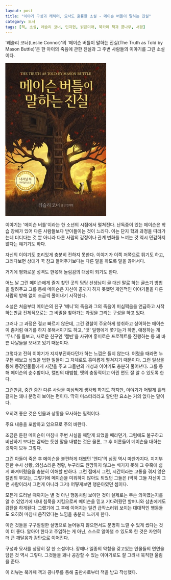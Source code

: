 ```yaml
---
layout: post
title: "이야기 구성과 캐릭터, 묘사도 훌륭한 소설 - 메이슨 버틀이 말하는 진실"
category: 도서
tags: [책, 소설, 레슬리 코너, 민지현, 밝은미래, 북카페 책과 콩나무, 서평]
---
```


'레슬리 코너(Leslie Connor)'의
'메이슨 버틀이 말하는 진실(The Truth as Told by Mason Buttle)'은
한 아이의 죽음에 관한 진실과 그 주변 사람들의 이야기를 그린 소설이다.

![표지](/images/book/the-truth-as-told-by-mason-buttle-book-h480.jpg)

이야기는 '메이슨 버틀'이라는 한 소년의 시점에서 펼쳐진다.
난독증이 있는 메이슨은 학습 장애가 있어 다른 사람들보다 받아들이는 것이 느리다.
이는 단지 학과 과정을 따라가는데 더디다는 것 뿐 아니라
다른 사람의 감정이나 관계 변화를 느끼는 것 역시 민감하지 않다는 얘기기도 하다.

자신의 이야기도 조리있게 충분히 전하지 못한다.
이야기가 이쪽 저쪽으로 튀기도 하고,
그러다보면 상대가 꾹 참고 들어주기보다는 다른 말을 하도록 말을 끊어서다.

거기에 평화로운 성격도 한몫해 놀림감의 대상이 되기도 한다.

어느 날 그런 메이슨에게 즐겨 찾던 곳의 담당 선생님이
글 대신 말로 하는 글쓰기 방법을 알려주고
그를 통해 메이슨은 자신이 끝까지 하지 못했던 개인적인 이야기들을
다른 사람의 방해 없이 조금씩 풀어내기 시작한다.

소설은 처음부터 메이슨의 친구 '베니'의 죽음과 그의 죽음이 미심쩍음을 언급하고 시작하는만큼
전체적으로는 그 비밀을 찾아가는 과정을 그리는 구성을 하고 있다.

그러나 그 과정은 결코 빠르지 않은데,
그건 경찰이 주요하게 청취하고 싶어하는 메이슨이 좀처럼 얘기를 하지 못해서이기도 하고,
'맷' 일행에게 쫓기는가 하면,
애정하는 개 '무니'를 돌보고,
새로운 친구인 '캘빈'을 사귀며 흥미로운 프로젝트를 진행하는 등
꽤 바쁜 나날들을 보내고 있기 때문이다.

그렇다고 전혀 이야기가 지지부진하다던가 하는 느낌은 들지 않는다.
어렸을 때라면 누구든 해보고 싶었을 법한 일들이 그 자체로도 흥미롭게 펼쳐지기 때문이다.
그런 일상을 통해 등장인물들에게 시간을 주고 그들만의 개성과 이야기도 충분히 풀어낸다.
그를 통해 메이슨의 순수함이나,
캘빈의 대범함,
맷의 충동적이고 어린 면도 잘 알 수 있도록 한다.

그런만큼, 중간 중간 다른 사람을 미심쩍게 생각케 하기도 하지만,
이야기가 어떻게 흘러갈지는 꽤나 분명히 보이는 편이다.
딱히 미스터리라고 할만한 요소는 거의 없다는 말이다.

오히려 좋은 것은 인물과 상황을 묘사하는 필력이다.



<div class="im im-warning">
주요 내용을 포함하고 있으므로 주의 바란다.
</div>



조금은 둔한 메이슨이 마침내 주변 사실을 깨닫게 되었을 때라던가,
그럼에도 불구하고 비난하기 보다는 감싸는 듯한 말을 내뱉는 것은 물론,
그 후 어른들이 메이슨을 대하는 것까지 모두 그렇다.

그건 아들이 죽은 후 메이슨을 불편하게 대했던 '앤디'의 심정 역시 마찬가지다.
지지부진한 수사 상황,
의심스러운 정황,
누구라도 원망하지 않고는 배기지 못해 그 유혹에 쉽게 빠져버렸음을 충분히 이해할 만하다.
그런 점에서 그런, 시간이라는 고통을 겪지 않은 캘빈의 부모는,
그렇기에 메이슨을 미워하지 않아도 되었던 그들은
(딱히 그들 자신이 그런 사람이라서 그런게 아니라 그저) 어떻게보면 행운아였던 셈이다.

모든게 드러날 때까지는 별 것 아닌 행동처럼 보이던 것이 실제로는 무슨 의미였는지를 알 수 있었기에
내내 침묵을 지킴으로써 메이슨을 믿고 기다려줬던 할머니와 삼촌에게도 감탄을 하게된다.
그랬기에 그 후에 이어지는 일견 급작스러워 보이는 대대적인 행동들도 오히려 마침내 움직였다는 느낌을 충분히 느끼게 한다.

이런 것들을 구구절절한 설명으로 늘어놓지 않으면서도 분명히 느낄 수 있게 썼다는 것이 더 좋다.
알아야 한다고 주입하는 게 아닌, 스스로 알아챌 수 있도록 한 것은
자연히 더 큰 깨달음과 감탄으로 이어진다.

구성과 묘사를 상당히 잘 한 소설이다.
장애나 일종의 약함을 갖고있는 인물들의 면면을 담은 것 역시 그렇다.
그것들을 꽤나 공감할 수 있는 이야기로도 잘 그려내 묵직한 울림을 준다.



<div class="im im-info">
이 리뷰는 북카페 책과 콩나무를 통해 출판사로부터 책을 받고 작성했다.
</div>
